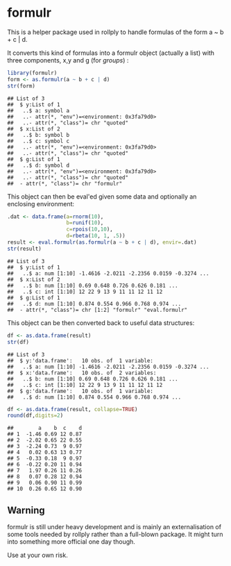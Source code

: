 formulr
=======

This is a helper package used in rollply to handle formulas of the form a ~ b + c | d.

It converts this kind of formulas into a formulr object (actually a list) with three components, x,y and g (for *groups*) :

``` r
library(formulr)
form <- as.formulr(a ~ b + c | d)
str(form)
```

    ## List of 3
    ##  $ y:List of 1
    ##   ..$ a: symbol a
    ##   ..- attr(*, "env")=<environment: 0x3fa79d0> 
    ##   ..- attr(*, "class")= chr "quoted"
    ##  $ x:List of 2
    ##   ..$ b: symbol b
    ##   ..$ c: symbol c
    ##   ..- attr(*, "env")=<environment: 0x3fa79d0> 
    ##   ..- attr(*, "class")= chr "quoted"
    ##  $ g:List of 1
    ##   ..$ d: symbol d
    ##   ..- attr(*, "env")=<environment: 0x3fa79d0> 
    ##   ..- attr(*, "class")= chr "quoted"
    ##  - attr(*, "class")= chr "formulr"

This object can then be eval'ed given some data and optionally an enclosing environment:

``` r
.dat <- data.frame(a=rnorm(10), 
                   b=runif(10), 
                   c=rpois(10,10), 
                   d=rbeta(10, 1, .5))
result <- eval.formulr(as.formulr(a ~ b + c | d), envir=.dat)
str(result)
```

    ## List of 3
    ##  $ y:List of 1
    ##   ..$ a: num [1:10] -1.4616 -2.0211 -2.2356 0.0159 -0.3274 ...
    ##  $ x:List of 2
    ##   ..$ b: num [1:10] 0.69 0.648 0.726 0.626 0.181 ...
    ##   ..$ c: int [1:10] 12 22 9 13 9 11 11 12 11 12
    ##  $ g:List of 1
    ##   ..$ d: num [1:10] 0.874 0.554 0.966 0.768 0.974 ...
    ##  - attr(*, "class")= chr [1:2] "formulr" "eval.formulr"

This object can be then converted back to useful data structures:

``` r
df <- as.data.frame(result)
str(df)
```

    ## List of 3
    ##  $ y:'data.frame':   10 obs. of  1 variable:
    ##   ..$ a: num [1:10] -1.4616 -2.0211 -2.2356 0.0159 -0.3274 ...
    ##  $ x:'data.frame':   10 obs. of  2 variables:
    ##   ..$ b: num [1:10] 0.69 0.648 0.726 0.626 0.181 ...
    ##   ..$ c: int [1:10] 12 22 9 13 9 11 11 12 11 12
    ##  $ g:'data.frame':   10 obs. of  1 variable:
    ##   ..$ d: num [1:10] 0.874 0.554 0.966 0.768 0.974 ...

``` r
df <- as.data.frame(result, collapse=TRUE)
round(df,digits=2)
```

    ##        a    b  c    d
    ## 1  -1.46 0.69 12 0.87
    ## 2  -2.02 0.65 22 0.55
    ## 3  -2.24 0.73  9 0.97
    ## 4   0.02 0.63 13 0.77
    ## 5  -0.33 0.18  9 0.97
    ## 6  -0.22 0.20 11 0.94
    ## 7   1.97 0.26 11 0.26
    ## 8   0.07 0.28 12 0.94
    ## 9   0.06 0.90 11 0.99
    ## 10  0.26 0.65 12 0.90

Warning
-------

formulr is still under heavy development and is mainly an externalisation of some tools needed by rollply rather than a full-blown package. It might turn into something more official one day though.

Use at your own risk.
